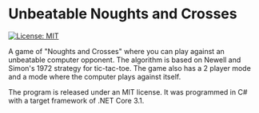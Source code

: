 # Unbeatable Noughts and Crosses
[![License: MIT](https://img.shields.io/badge/License-MIT-yellow.svg)](/LICENSE.md)

A game of "Noughts and Crosses" where you can play against an unbeatable computer opponent. The algorithm is based on Newell and Simon's 1972 strategy for tic-tac-toe. The game also has a 2 player mode and a mode where the computer plays against itself.

The program is released under an MIT license. It was programmed in C# with a target framework of .NET Core 3.1.